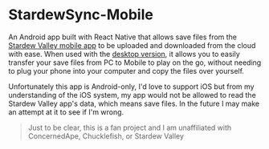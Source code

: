 # StardewSync-Mobile

An Android app built with React Native that allows save files from the [Stardew Valley mobile app](https://play.google.com/store/apps/details?id=com.chucklefish.stardewvalley) to be uploaded and downloaded from the cloud with ease. When used with the [desktop version](https://github.com/r-best/StardewSync-Desktop), it allows you to easily transfer your save files from PC to Mobile to play on the go, without needing to plug your phone into your computer and copy the files over yourself.

Unfortunately this app is Android-only, I'd love to support iOS but from my understanding of the iOS system, my app would not be allowed to read the Stardew Valley app's data, which means save files. In the future I may make an attempt at it to see if I'm wrong.

> Just to be clear, this is a fan project and I am unaffiliated with ConcernedApe, Chucklefish, or Stardew Valley
